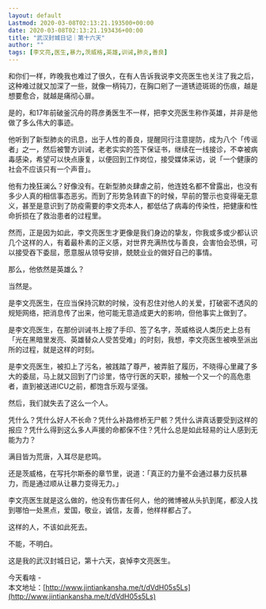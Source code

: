 ```yaml
---
layout: default
Lastmod: 2020-03-08T02:13:21.193500+00:00
date: 2020-03-08T02:13:21.193436+00:00
title: "武汉封城日记｜第十六天"
author: ""
tags: [李文亮,医生,暴力,茨威格,英雄,训诫,肺炎,善良]
---
```


和你们一样，昨晚我也难过了很久，在有人告诉我说李文亮医生也关注了我之后，这种难过就又加深了一些，就像一柄钝刀，在胸口剜了一道锈迹斑斑的伤痕，越是想要愈合，就越是痛彻心扉。

  

是的，和17年前破釜沉舟的蒋彦勇医生不一样，把李文亮医生称作英雄，并非是他做了多么伟大的事迹。

  

他听到了新型肺炎的讯息，出于人性的善良，提醒同行注意提防，成为八个「传谣者」之一，然后被警方训诫，老老实实的签下保证书，继续在一线接诊，不幸被病毒感染，希望可以快点康复，以便回到工作岗位，接受媒体采访，说「一个健康的社会不应该只有一个声音」。

  

他有力挽狂澜么？好像没有。在新型肺炎肆虐之前，他连姓名都不曾露出，也没有多少人真的相信事态恶劣。而到了形势急转直下的时候，早前的警示也变得毫无意义，甚至是意识到了防疫需要的李文亮本人，都低估了病毒的传染性，把健康和性命折损在了救治患者的过程里。

  

然而，正是因为如此，李文亮医生才更像是我们身边的挚友，你我或多或少都认识几个这样的人，有着最朴素的正义感，对世界充满热忱与善良，会害怕会恐惧，可以接受吞下委屈，愿意服从领导安排，兢兢业业的做好自己的事情。

  

那么，他依然是英雄么？

  

当然是。

  

是李文亮医生，在应当保持沉默的时候，没有忍住对他人的关爱，打破密不透风的规矩网络，把消息传了出来，他可能无意造成更大的影响，但他事实上做到了。

  

是李文亮医生，在那份训诫书上按了手印、签了名字，茨威格说人类历史上总有「光在黑暗里发亮、英雄替众人受苦受难」的时刻，我想，李文亮医生被唤至派出所的过程，就是这样的时刻。

  

是李文亮医生，被扣上了污名，被践踏了尊严，被弄脏了履历，不晓得心里藏了多大的委屈，马上就又回到了门诊里，恪守行医的天职，接触一个又一个的高危患者，直到被送进ICU之前，都饱含乐观与坚强。

  

然后，我们就失去了这么一个人。

  

凭什么？凭什么好人不长命？凭什么补路修桥无尸骸？凭什么讲真话要受到这样的报应？凭什么得到这么多人声援的命都保不住？凭什么总是如此轻易的让人感到无能为力？

  

满目皆为荒唐，入耳尽是悲鸣。

  

还是茨威格，在写托尔斯泰的章节里，说道：「真正的力量不会通过暴力反抗暴力，而是通过顺从让暴力变得无力。」

  

李文亮医生就是这么做的，他没有伤害任何人，他的微博被从头扒到尾，都没人找到哪怕一处黑点，爱国，敬业，诚信，友善，他样样都占了。

  

这样的人，不该如此死去。

  

不能，不明白。

  

这是我的武汉封城日记，第十六天，哀悼李文亮医生。

  

今天看啥 -  
本文地址：[http://www.jintiankansha.me/t/dVdH05s5Ls](http://www.jintiankansha.me/t/dVdH05s5Ls)

